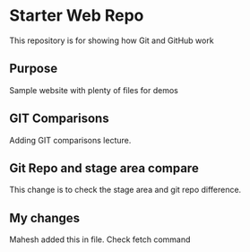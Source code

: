 # Starter Web Repo

This repository is for showing how Git and GitHub work

## Purpose

Sample website with plenty of files for demos

## GIT Comparisons

Adding GIT comparisons lecture.

## Git Repo and stage area compare

This change is to check the stage area and git repo difference.

## My changes
Mahesh added this in file.
Check fetch command

